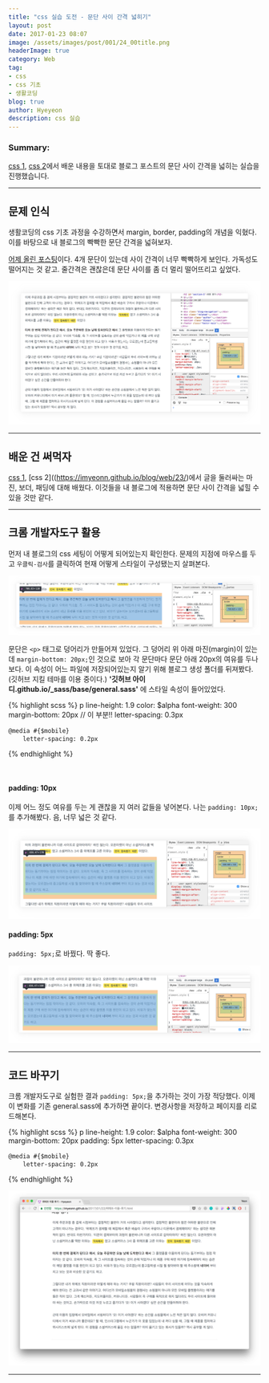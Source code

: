 ```yaml
---
title: "css 실습 도전 - 문단 사이 간격 넓히기"
layout: post
date: 2017-01-23 08:07
image: /assets/images/post/001/24_00title.png
headerImage: true
category: Web
tag:
- css
- css 기초
- 생활코딩
blog: true
author: Hyeyeon
description: css 실습
---
```


### Summary:

[css 1](https://imyeonn.github.io/blog/web/17/), [css 2](https://imyeonn.github.io/blog/web/23/)에서 배운 내용을 토대로 블로그 포스트의 문단 사이 간격을 넓히는 실습을 진행했습니다.

---

## 문제 인식

생활코딩의 css 기초 과정을 수강하면서 margin, border, padding의 개념을 익혔다. 이를 바탕으로 내 블로그의 빡빡한 문단 간격을 넓혀보자.

[어제 올린 포스팅](https://imyeonn.github.io/blog/web/23/)이다. 4개 문단이 있는데 사이 간격이 너무 빡빡하게 보인다. 가독성도 떨어지는 것 같고. 줄간격은 괜찮은데 문단 사이를 좀 더 멀리 떨어뜨리고 싶었다.

![](/assets/images/post/001/24_01.png)

---

## 배운 건 써먹자

[css 1](https://imyeonn.github.io/blog/web/17/), [css 2]((https://imyeonn.github.io/blog/web/23/)에서 글을 둘러싸는 마진, 보더, 패딩에 대해 배웠다. 이것들을 내 블로그에 적용하면 문단 사이 간격을 넓힐 수 있을 것만 같다.

---

## 크롬 개발자도구 활용

먼저 내 블로그의 css 세팅이 어떻게 되어있는지 확인한다. 문제의 지점에 마우스를 두고 `우클릭-검사`를 클릭하여 현재 어떻게 스타일이 구성됐는지 살펴본다.

![](/assets/images/post/001/24_02.png)

문단은 `<p>` 태그로 덩어리가 만들어져 있었다. 그 덩어리 위 아래 마진(margin)이 있는데 `margin-bottom: 20px;`인 것으로 보아 각 문단마다 문단 아래 20px의 여유를 두나 보다. 이 속성이 어느 파일에 저장되어있는지 알기 위해 블로그 생성 폴더를 뒤져봤다.(깃허브 지킬 테마를 이용 중이다.) **'깃허브 아이디.github.io/_sass/base/general.sass'** 에 스타일 속성이 들어있었다.

{% highlight scss %}
p
	line-height: 1.9
	color: $alpha
	font-weight: 300
	margin-bottom: 20px    // 이 부분!!
	letter-spacing: 0.3px

	@media #{$mobile}
		letter-spacing: 0.2px
{% endhighlight %}

<br>

#### padding: 10px

이제 어느 정도 여유를 두는 게 괜찮을 지 여러 값들을 넣어본다. 나는 `padding: 10px;`를 추가해봤다. 음, 너무 넓은 것 같다.

![](/assets/images/post/001/24_03.png)

#### padding: 5px

`padding: 5px;`로 바꿨다. 딱 좋다.

![](/assets/images/post/001/24_04.png)

---

## 코드 바꾸기

크롬 개발자도구로 실험한 결과 `padding: 5px;`을 추가하는 것이 가장 적당했다. 이제 이 변화를 기존 general.sass에 추가하면 끝이다. 변경사항을 저장하고 페이지를 리로드해본다.

{% highlight scss %}
p
	line-height: 1.9
	color: $alpha
	font-weight: 300
	margin-bottom: 20px
	padding: 5px
	letter-spacing: 0.3px

	@media #{$mobile}
		letter-spacing: 0.2px
{% endhighlight %}

![](/assets/images/post/001/24_05.png)

---

